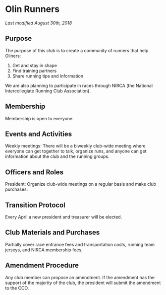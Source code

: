 # Olin Runners

*Last modified August 30th, 2018*


## Purpose
The purpose of this club is to create a community of runners that help Oliners:
  1. Get and stay in shape
  2. Find training partners
  3. Share running tips and information

We are also planning to participate in races through NIRCA (the National Intercollegiate Running Club Association).

## Membership
Membership is open to everyone.

## Events and Activities
Weekly meetings: There will be a biweekly club-wide meeting where everyone can get together to talk, organize runs, and anyone can get information about the club and the running groups.

## Officers and Roles
President: Organize club-wide meetings on a regular basis and make club purchases.

## Transition Protocol
Every April a new president and treasurer will be elected.

## Club Materials and Purchases
Partially cover race entrance fees and transportation costs, running team jerseys, and NIRCA membership fees.

## Amendment Procedure
Any club member can propose an amendment. If the amendment has the support of the majority of the club, the president will submit the amendment to the CCO.
